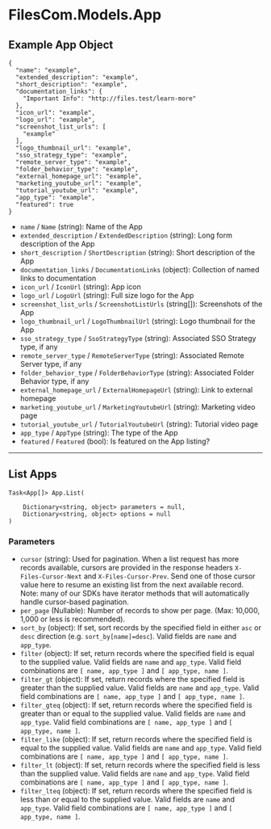 # FilesCom.Models.App

## Example App Object

```
{
  "name": "example",
  "extended_description": "example",
  "short_description": "example",
  "documentation_links": {
    "Important Info": "http://files.test/learn-more"
  },
  "icon_url": "example",
  "logo_url": "example",
  "screenshot_list_urls": [
    "example"
  ],
  "logo_thumbnail_url": "example",
  "sso_strategy_type": "example",
  "remote_server_type": "example",
  "folder_behavior_type": "example",
  "external_homepage_url": "example",
  "marketing_youtube_url": "example",
  "tutorial_youtube_url": "example",
  "app_type": "example",
  "featured": true
}
```

* `name` / `Name`  (string): Name of the App
* `extended_description` / `ExtendedDescription`  (string): Long form description of the App
* `short_description` / `ShortDescription`  (string): Short description of the App
* `documentation_links` / `DocumentationLinks`  (object): Collection of named links to documentation
* `icon_url` / `IconUrl`  (string): App icon
* `logo_url` / `LogoUrl`  (string): Full size logo for the App
* `screenshot_list_urls` / `ScreenshotListUrls`  (string[]): Screenshots of the App
* `logo_thumbnail_url` / `LogoThumbnailUrl`  (string): Logo thumbnail for the App
* `sso_strategy_type` / `SsoStrategyType`  (string): Associated SSO Strategy type, if any
* `remote_server_type` / `RemoteServerType`  (string): Associated Remote Server type, if any
* `folder_behavior_type` / `FolderBehaviorType`  (string): Associated Folder Behavior type, if any
* `external_homepage_url` / `ExternalHomepageUrl`  (string): Link to external homepage
* `marketing_youtube_url` / `MarketingYoutubeUrl`  (string): Marketing video page
* `tutorial_youtube_url` / `TutorialYoutubeUrl`  (string): Tutorial video page
* `app_type` / `AppType`  (string): The type of the App
* `featured` / `Featured`  (bool): Is featured on the App listing?


---

## List Apps

```
Task<App[]> App.List(
    
    Dictionary<string, object> parameters = null,
    Dictionary<string, object> options = null
)
```

### Parameters

* `cursor` (string): Used for pagination.  When a list request has more records available, cursors are provided in the response headers `X-Files-Cursor-Next` and `X-Files-Cursor-Prev`.  Send one of those cursor value here to resume an existing list from the next available record.  Note: many of our SDKs have iterator methods that will automatically handle cursor-based pagination.
* `per_page` (Nullable<Int64>): Number of records to show per page.  (Max: 10,000, 1,000 or less is recommended).
* `sort_by` (object): If set, sort records by the specified field in either `asc` or `desc` direction (e.g. `sort_by[name]=desc`). Valid fields are `name` and `app_type`.
* `filter` (object): If set, return records where the specified field is equal to the supplied value. Valid fields are `name` and `app_type`. Valid field combinations are `[ name, app_type ]` and `[ app_type, name ]`.
* `filter_gt` (object): If set, return records where the specified field is greater than the supplied value. Valid fields are `name` and `app_type`. Valid field combinations are `[ name, app_type ]` and `[ app_type, name ]`.
* `filter_gteq` (object): If set, return records where the specified field is greater than or equal to the supplied value. Valid fields are `name` and `app_type`. Valid field combinations are `[ name, app_type ]` and `[ app_type, name ]`.
* `filter_like` (object): If set, return records where the specified field is equal to the supplied value. Valid fields are `name` and `app_type`. Valid field combinations are `[ name, app_type ]` and `[ app_type, name ]`.
* `filter_lt` (object): If set, return records where the specified field is less than the supplied value. Valid fields are `name` and `app_type`. Valid field combinations are `[ name, app_type ]` and `[ app_type, name ]`.
* `filter_lteq` (object): If set, return records where the specified field is less than or equal to the supplied value. Valid fields are `name` and `app_type`. Valid field combinations are `[ name, app_type ]` and `[ app_type, name ]`.
